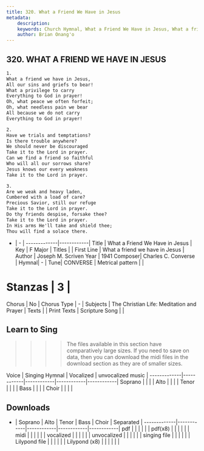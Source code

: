 ```yaml
---
title: 320. What a Friend We Have in Jesus
metadata:
    description: 
    keywords: Church Hymnal, What a Friend We Have in Jesus, What a friend we have in Jesus, 
    author: Brian Onang'o
---
```



## 320. WHAT A FRIEND WE HAVE IN JESUS

```txt
1.
What a friend we have in Jesus,
All our sins and griefs to bear!
What a privilege to carry
Everything to God in prayer!
Oh, what peace we often forfeit;
Oh, what needless pain we bear
All because we do not carry
Everything to God in prayer!

2.
Have we trials and temptations?
Is there trouble anywhere?
We should never be discouraged
Take it to the Lord in prayer.
Can we find a friend so faithful
Who will all our sorrows share?
Jesus knows our every weakness
Take it to the Lord in prayer.

3.
Are we weak and heavy laden,
Cumbered with a load of care?
Precious Savior, still our refuge
Take it to the Lord in prayer.
Do thy friends despise, forsake thee?
Take it to the Lord in prayer.
In His arms He'll take and shield thee;
Thou will find a solace there.
```

- |   -  |
-------------|------------|
Title | What a Friend We Have in Jesus |
Key | F Major |
Titles |  |
First Line | What a friend we have in Jesus |
Author | Joseph M. Scriven
Year | 1941
Composer| Charles C. Converse |
Hymnal|  - |
Tune| CONVERSE |
Metrical pattern | |
# Stanzas | 3 |
Chorus | No |
Chorus Type | - |
Subjects | The Christian Life: Meditation and Prayer |
Texts |  |
Print Texts | 
Scripture Song |  |
  
## Learn to Sing

>>>> The files available in this section have comparatively large sizes. If you need to save on data, then you can download the midi files in the download section as they are of smaller sizes.

Voice |  Singing Hymnal | Vocalized | unvocalized music |
-------------|------------|------------|------------|------------|
Soprano | | | |
Alto | | | |
Tenor | | | |
Bass | | | |
Choir | | | |

## Downloads

- |  Soprano | Alto | Tenor | Bass | Choir | Separated |
-------------|------------|------------|------------|------------|
pdf | | | | | |
pdf(x8) | | | | | |
midi | | | | | |
vocalized | | | | | |
unvocalized | | | | | |
singing file | | | | | |
Lilypond file | | | | | |
Lilypond (x8) | | | | | |
  